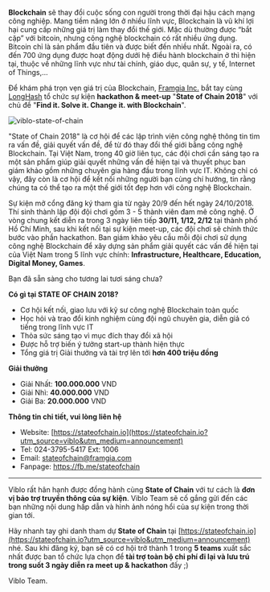 **Blockchain** sẽ thay đổi cuộc sống con người trong thời đại hậu cách mạng công nghiệp. Mang tiềm năng lớn ở nhiều lĩnh vực, Blockchain là vũ khí lợi hại cung cấp những giá trị làm thay đổi thế giới. Mặc dù thường được “bắt cặp” với bitcoin, nhưng công nghệ blockchain có rất nhiều ứng dụng. Bitcoin chỉ là sản phẩm đầu tiên và được biết đến nhiều nhất. Ngoài ra, có đến 700 ứng dụng được hoạt động dưới hệ điều hành blockchain ở thì hiện tại, thuộc về những lĩnh vực như tài chính, giáo dục, quân sự, y tế, Internet of Things,...

Để khám phá trọn vẹn giá trị của Blockchain, [Framgia Inc.](http://recruit.framgia.vn/) bắt tay cùng [LongHash](https://longhash.com/) tổ chức sự kiện **hackathon & meet-up** "**State of Chain 2018**" với chủ đề "**Find it. Solve it. Change it. with Blockchain**".

![viblo-state-of-chain](https://images.viblo.asia/full/49b1ea32-68a2-4870-b0c2-b84fad358e23.png)

"State of Chain 2018" là cơ hội để các lập trình viên công nghệ thông tin tìm ra vấn đề, giải quyết vấn đề, để từ đó thay đổi thế giới bằng công nghệ Blockchain. Tại Việt Nam, trong 40 giờ liên tục, các đội chơi cần sáng tạo ra một sản phẩm giúp giải quyết những vấn đề hiện tại và thuyết phục ban giám khảo gồm những chuyên gia hàng đầu trong lĩnh vực IT. Không chỉ có vậy, đây còn là cơ hội để kết nối những người bạn cùng chí hướng, tin rằng chúng ta có thể tạo ra một thế giới tốt đẹp hơn với công nghệ Blockchain.

Sự kiện mở cổng đăng ký tham gia từ ngày 20/9 đến hết ngày 24/10/2018. Thí sinh thành lập đội đội chơi gồm 3 - 5 thành viên đam mê công nghệ. Ở vòng chung kết diễn ra trong 3 ngày liên tiếp **30/11, 1/12, 2/12** tại thành phố Hồ Chí Minh, sau khi kết nối tại sự kiện meet-up, các đội chơi sẽ chính thức bước vào phần hackathon. Ban giám khảo yêu cầu mỗi đội chơi sử dụng công nghệ Blockchain để xây dựng sản phẩm giải quyết các vấn đề hiện tại của Việt Nam trong 5 lĩnh vực chính: **Infrastructure, Healthcare, Education, Digital Money, Games**.

Bạn đã sẵn sàng cho tương lai tươi sáng chưa?

**Có gì tại STATE OF CHAIN 2018?**

- Cơ hội kết nối, giao lưu với kỹ sư công nghệ Blockchain toàn quốc
- Học hỏi và trao đổi kinh nghiệm cùng đội ngũ chuyên gia, diễn giả có tiếng trong lĩnh vực IT
- Thỏa sức sáng tạo vì mục đích thay đổi xã hội
- Được hỗ trợ biến ý tưởng start-up thành hiện thực
- Tổng giá trị Giải thưởng và tài trợ lên tới **hơn 400 triệu đồng**

**Giải thưởng**

- Giải Nhất: **100.000.000** VND
- Giải Nhì: **40.000.000** VND
- Giải Ba: **20.000.000** VND

**Thông tin chi tiết, vui lòng liên hệ**
- Website: [https://stateofchain.io](https://stateofchain.io?utm_source=viblo&utm_medium=announcement)
- Tel: 024-3795-5417 Ext: 1006
- Email: stateofchain@framgia.com
- Fanpage: https://fb.me/stateofchain

<hr>

Viblo rất hân hạnh được đồng hành cùng **State of Chain** với tư cách là **đơn vị bảo trợ truyền thông của sự kiện**. Viblo Team sẽ cố gắng gửi đến các bạn những nội dung hấp dẫn và hình ảnh nóng hổi của sự kiện trong thời gian tới.

Hãy nhanh tay ghi danh tham dự **State of Chain** tại [https://stateofchain.io](https://stateofchain.io?utm_source=viblo&utm_medium=announcement) nhé. Sau khi đăng ký, bạn sẽ có cơ hội trở thành 1 trong **5 teams** xuất sắc nhất được ban tổ chức lựa chọn để **tài trợ toàn bộ chi phí đi lại và lưu trú trong suốt 3 ngày diễn ra meet up & hackathon** đấy ;)

Viblo Team.